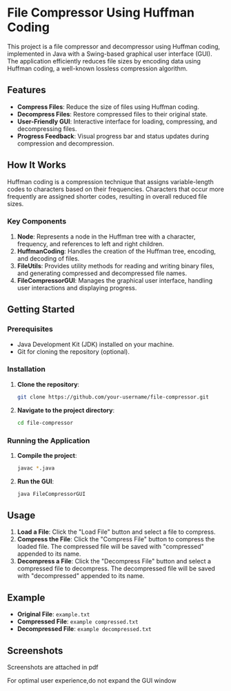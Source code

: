 # File Compressor Using Huffman Coding

This project is a file compressor and decompressor using Huffman coding, implemented in Java with a Swing-based graphical user interface (GUI). The application efficiently reduces file sizes by encoding data using Huffman coding, a well-known lossless compression algorithm.

## Features

- **Compress Files**: Reduce the size of files using Huffman coding.
- **Decompress Files**: Restore compressed files to their original state.
- **User-Friendly GUI**: Interactive interface for loading, compressing, and decompressing files.
- **Progress Feedback**: Visual progress bar and status updates during compression and decompression.

## How It Works

Huffman coding is a compression technique that assigns variable-length codes to characters based on their frequencies. Characters that occur more frequently are assigned shorter codes, resulting in overall reduced file sizes.

### Key Components

1. **Node**: Represents a node in the Huffman tree with a character, frequency, and references to left and right children.
2. **HuffmanCoding**: Handles the creation of the Huffman tree, encoding, and decoding of files.
3. **FileUtils**: Provides utility methods for reading and writing binary files, and generating compressed and decompressed file names.
4. **FileCompressorGUI**: Manages the graphical user interface, handling user interactions and displaying progress.

## Getting Started

### Prerequisites

- Java Development Kit (JDK) installed on your machine.
- Git for cloning the repository (optional).

### Installation

1. **Clone the repository**:
    ```bash
    git clone https://github.com/your-username/file-compressor.git
    ```
2. **Navigate to the project directory**:
    ```bash
    cd file-compressor
    ```

### Running the Application

1. **Compile the project**:
    ```bash
    javac *.java
    ```
2. **Run the GUI**:
    ```bash
    java FileCompressorGUI
    ```

## Usage

1. **Load a File**: Click the "Load File" button and select a file to compress.
2. **Compress the File**: Click the "Compress File" button to compress the loaded file. The compressed file will be saved with "compressed" appended to its name.
3. **Decompress a File**: Click the "Decompress File" button and select a compressed file to decompress. The decompressed file will be saved with "decompressed" appended to its name.

## Example

- **Original File**: `example.txt`
- **Compressed File**: `example compressed.txt`
- **Decompressed File**: `example decompressed.txt`

## Screenshots
Screenshots are attached in pdf

For optimal user experience,do not expand the GUI window
